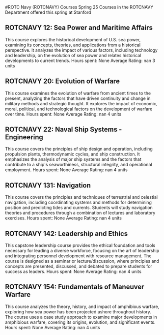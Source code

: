 #ROTC Navy (ROTCNAVY) Courses Spring 25
Courses in the ROTCNAVY Department offered this spring at Stanford
## ROTCNAVY 12: Sea Power and Maritime Affairs
This course explores the historical development of U.S. sea power, examining its concepts, theories, and applications from a historical perspective. It analyzes the impact of various factors, including technology and leadership, on the evolution of sea power and relates historical developments to current trends.
Hours spent: None
Average Rating: nan
3 units
## ROTCNAVY 20: Evolution of Warfare
This course examines the evolution of warfare from ancient times to the present, analyzing the factors that have driven continuity and change in military methods and strategic thought. It explores the impact of economic, moral, political, and technological factors on the development of warfare over time.
Hours spent: None
Average Rating: nan
4 units
## ROTCNAVY 22: Naval Ship Systems - Engineering
This course covers the principles of ship design and operation, including propulsion plants, thermodynamic cycles, and ship construction. It emphasizes the analysis of major ship systems and the factors that contribute to a ship's seaworthiness, structural integrity, and operational employment.
Hours spent: None
Average Rating: nan
4 units
## ROTCNAVY 131: Navigation
This course covers the principles and techniques of terrestrial and celestial navigation, including coordinating systems and methods for determining position and predicting tides and currents. Students will study navigation theories and procedures through a combination of lectures and laboratory exercises.
Hours spent: None
Average Rating: nan
4 units
## ROTCNAVY 142: Leadership and Ethics
This capstone leadership course provides the ethical foundation and tools necessary for leading a diverse workforce, focusing on the art of leadership and integrating personnel development with resource management. The course is designed as a seminar or lecture/discussion, where principles and concepts are presented, discussed, and debated to prepare students for success as leaders.
Hours spent: None
Average Rating: nan
4 units
## ROTCNAVY 154: Fundamentals of Maneuver Warfare
This course analyzes the theory, history, and impact of amphibious warfare, exploring how sea power has been projected ashore throughout history. The course uses a case study approach to examine major developments in amphibious warfare, covering its origins, evolution, and significant events.
Hours spent: None
Average Rating: nan
4 units
